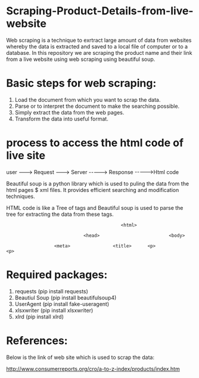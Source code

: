# Scraping-Product-Details-from-live-website
Web scraping is a technique to exrtract large amount of data from websites whereby the data is extracted and saved to a local file of computer or to a database. In this repository we are scraping the product name and their link from a live website using web scraping using beautiful soup.


# Basic steps for web scraping:
1. Load the document from which you want to scrap the data.
2. Parse or to interpret the document to make the searching possible.
3. Simply extract the data from the web pages.
4. Transform the data into useful format.

# process to access the html code of live site

user ---> Request ---> Server -----> Response ----->Html code

Beautiful soup is a  python library which is used to puling the data from the html pages $ xml files. It provides efficient searching and modification techniques.

HTML code is like a Tree of tags and Beautiful soup is used to parse the tree for extracting the data from these tags.

                                               <html>
                                               
                                 <head>                          <body>
                                 
                      <meta>                <title>      <p>                 <p>
                      
                      
                      
 # Required packages:
 
 1. requests                     (pip install requests)
 2. Beautiul Soup                (pip install beautifulsoup4)
 3. UserAgent                    (pip install fake-useragent)
 4. xlsxwriter                   (pip install xlsxwriter)
 5. xlrd                         (pip install xlrd)
 
 # References:
 
 Below is the link of web site which is used to scrap the data:
 
  http://www.consumerreports.org/cro/a-to-z-index/products/index.htm
 
                      
